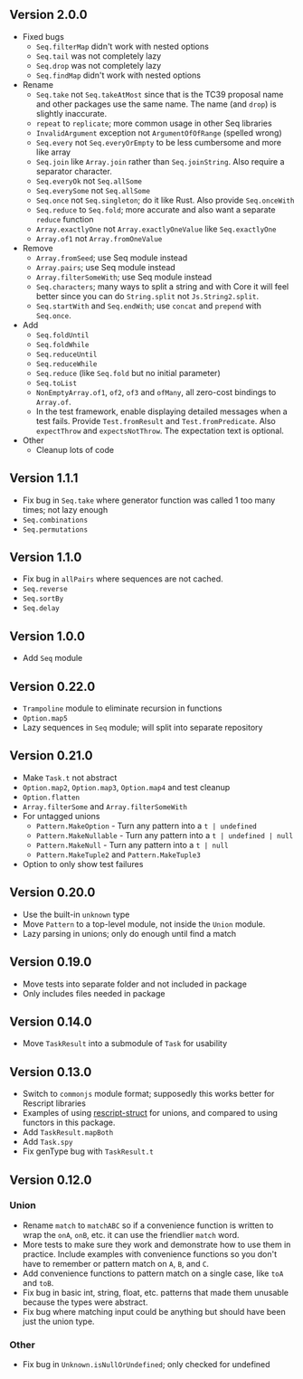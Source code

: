 ## Version 2.0.0

- Fixed bugs
  - `Seq.filterMap` didn't work with nested options
  - `Seq.tail` was not completely lazy
  - `Seq.drop` was not completely lazy
  - `Seq.findMap` didn't work with nested options
- Rename
  - `Seq.take` not `Seq.takeAtMost` since that is the TC39 proposal name and other packages use the same name. The name (and `drop`) is slightly inaccurate.
  - `repeat` to `replicate`; more common usage in other Seq libraries
  - `InvalidArgument` exception not `ArgumentOfOfRange` (spelled wrong)
  - `Seq.every` not `Seq.everyOrEmpty` to be less cumbersome and more like array
  - `Seq.join` like `Array.join` rather than `Seq.joinString`. Also require a separator character.
  - `Seq.everyOk` not `Seq.allSome`
  - `Seq.everySome` not `Seq.allSome`
  - `Seq.once` not `Seq.singleton`; do it like Rust. Also provide `Seq.onceWith`
  - `Seq.reduce` to `Seq.fold`; more accurate and also want a separate `reduce` function
  - `Array.exactlyOne` not `Array.exactlyOneValue` like `Seq.exactlyOne`
  - `Array.of1` not `Array.fromOneValue`
- Remove
  - `Array.fromSeed`; use Seq module instead
  - `Array.pairs`; use Seq module instead
  - `Array.filterSomeWith`; use Seq module instead
  - `Seq.characters`; many ways to split a string and with Core it will feel better since you can do `String.split` not `Js.String2.split`.
  - `Seq.startWith` and `Seq.endWith`; use `concat` and `prepend` with `Seq.once`.
- Add
  - `Seq.foldUntil`
  - `Seq.foldWhile`
  - `Seq.reduceUntil`
  - `Seq.reduceWhile`
  - `Seq.reduce` (like `Seq.fold` but no initial parameter)
  - `Seq.toList`
  - `NonEmptyArray.of1`, `of2`, `of3` and `ofMany`, all zero-cost bindings to `Array.of`.
  - In the test framework, enable displaying detailed messages when a test fails. Provide `Test.fromResult` and `Test.fromPredicate`. Also `expectThrow` and `expectsNotThrow`. The expectation text is optional.
- Other
  - Cleanup lots of code

## Version 1.1.1

- Fix bug in `Seq.take` where generator function was called 1 too many times; not lazy enough
- `Seq.combinations`
- `Seq.permutations`

## Version 1.1.0

- Fix bug in `allPairs` where sequences are not cached.
- `Seq.reverse`
- `Seq.sortBy`
- `Seq.delay`

## Version 1.0.0

- Add `Seq` module

## Version 0.22.0

- `Trampoline` module to eliminate recursion in functions
- `Option.map5`
- Lazy sequences in `Seq` module; will split into separate repository

## Version 0.21.0

- Make `Task.t` not abstract
- `Option.map2`, `Option.map3`, `Option.map4` and test cleanup
- `Option.flatten`
- `Array.filterSome` and `Array.filterSomeWith`
- For untagged unions
  - `Pattern.MakeOption` - Turn any pattern into a `t | undefined`
  - `Pattern.MakeNullable` - Turn any pattern into a `t | undefined | null`
  - `Pattern.MakeNull` - Turn any pattern into a `t | null`
  - `Pattern.MakeTuple2` and `Pattern.MakeTuple3`
- Option to only show test failures

## Version 0.20.0

- Use the built-in `unknown` type
- Move `Pattern` to a top-level module, not inside the `Union` module.
- Lazy parsing in unions; only do enough until find a match

## Version 0.19.0

- Move tests into separate folder and not included in package
- Only includes files needed in package

## Version 0.14.0

- Move `TaskResult` into a submodule of `Task` for usability

## Version 0.13.0

- Switch to `commonjs` module format; supposedly this works better for Rescript libraries
- Examples of using [rescript-struct](https://github.com/DZakh/rescript-struct) for unions, and compared to using functors in this package.
- Add `TaskResult.mapBoth`
- Add `Task.spy`
- Fix genType bug with `TaskResult.t`

## Version 0.12.0

### Union

- Rename `match` to `matchABC` so if a convenience function is written to wrap the `onA`, `onB`, etc. it can use the friendlier `match` word.
- More tests to make sure they work and demonstrate how to use them in practice. Include examples with convenience functions so you don't have to remember or pattern match on `A`, `B`, and `C`.
- Add convenience functions to pattern match on a single case, like `toA` and `toB`.
- Fix bug in basic int, string, float, etc. patterns that made them unusable because the types were abstract.
- Fix bug where matching input could be anything but should have been just the union type.

### Other

- Fix bug in `Unknown.isNullOrUndefined`; only checked for undefined
